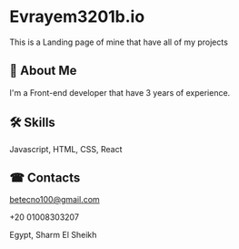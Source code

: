 
# Evrayem3201b.io

This is a Landing page of mine that have all of my projects


## 🚀 About Me
I'm a Front-end developer that have 3 years of experience.





## 🛠 Skills
Javascript, HTML, CSS, React



## ☎ Contacts
betecno100@gmail.com

+20 01008303207

Egypt, Sharm El Sheikh


